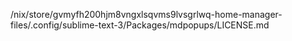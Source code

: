 /nix/store/gvmyfh200hjm8vngxlsqvms9lvsgrlwq-home-manager-files/.config/sublime-text-3/Packages/mdpopups/LICENSE.md